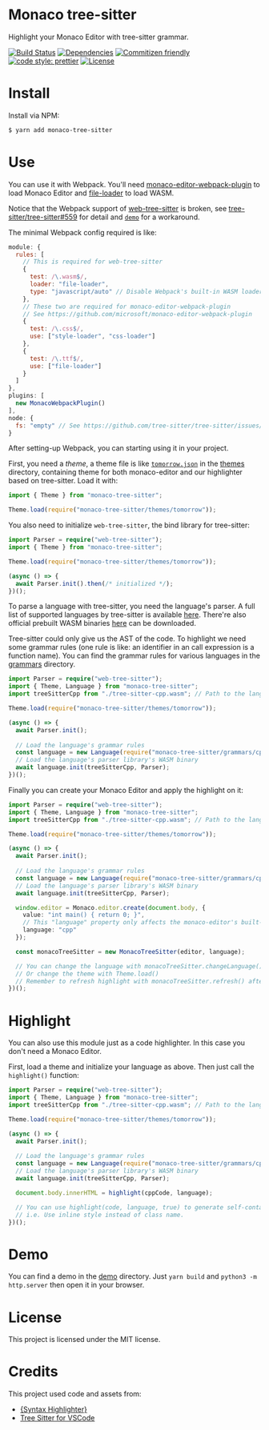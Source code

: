 # Monaco tree-sitter
Highlight your Monaco Editor with tree-sitter grammar.

[![Build Status](https://img.shields.io/travis/Menci/monaco-tree-sitter?style=flat-square)](https://travis-ci.org/Menci/monaco-tree-sitter)
[![Dependencies](https://img.shields.io/david/Menci/monaco-tree-sitter?style=flat-square)](https://david-dm.org/Menci/monaco-tree-sitter)
[![Commitizen friendly](https://img.shields.io/badge/commitizen-friendly-brightgreen.svg?style=flat-square)](http://commitizen.github.io/cz-cli/)
[![code style: prettier](https://img.shields.io/badge/code_style-prettier-ff69b4.svg?style=flat-square)](https://github.com/prettier/prettier)
[![License](https://img.shields.io/github/license/Menci/monaco-tree-sitter?style=flat-square)](LICENSE)

# Install
Install via NPM:

```bash
$ yarn add monaco-tree-sitter
```

# Use
You can use it with Webpack. You'll need [monaco-editor-webpack-plugin](https://github.com/microsoft/monaco-editor-webpack-plugin) to load Monaco Editor and [file-loader](https://webpack.js.org/loaders/file-loader/) to load WASM.

Notice that the Webpack support of [web-tree-sitter](https://github.com/tree-sitter/tree-sitter) is broken, see [tree-sitter/tree-sitter#559](https://github.com/tree-sitter/tree-sitter/issues/559) for detail and [`demo`](demo) for a workaround.

The minimal Webpack config required is like:

```js
module: {
  rules: [
    // This is required for web-tree-sitter
    {
      test: /\.wasm$/,
      loader: "file-loader",
      type: "javascript/auto" // Disable Webpack's built-in WASM loader
    },
    // These two are required for monaco-editor-webpack-plugin
    // See https://github.com/microsoft/monaco-editor-webpack-plugin
    {
      test: /\.css$/,
      use: ["style-loader", "css-loader"]
    },
    {
      test: /\.ttf$/,
      use: ["file-loader"]
    }
  ]
},
plugins: [
  new MonacoWebpackPlugin()
],
node: {
  fs: "empty" // See https://github.com/tree-sitter/tree-sitter/issues/466
}
```

After setting-up Webpack, you can starting using it in your project.

First, you need a *theme*, a theme file is like [`tomorrow.json`](themes/tomorrow.json) in the [themes](themes) directory, containing theme for both monaco-editor and our highlighter based on tree-sitter. Load it with:

```ts
import { Theme } from "monaco-tree-sitter";

Theme.load(require("monaco-tree-sitter/themes/tomorrow"));
```

You also need to initialize `web-tree-sitter`, the bind library for tree-sitter:

```ts
import Parser = require("web-tree-sitter");
import { Theme } from "monaco-tree-sitter";

Theme.load(require("monaco-tree-sitter/themes/tomorrow"));

(async () => {
  await Parser.init().then(/* initialized */);
})();
```

To parse a language with tree-sitter, you need the language's parser. A full list of supported languages by tree-sitter is available [here](https://tree-sitter.github.io/tree-sitter/#available-parsers). There're also official prebuilt WASM binaries [here](https://github.com/tree-sitter/tree-sitter.github.io) can be downloaded.

Tree-sitter could only give us the AST of the code. To highlight we need some grammar rules (one rule is like: an identifier in an call expression is a function name). You can find the grammar rules for various languages in the [grammars](grammars) directory.

```ts
import Parser = require("web-tree-sitter");
import { Theme, Language } from "monaco-tree-sitter";
import treeSitterCpp from "./tree-sitter-cpp.wasm"; // Path to the language parser library WASM file

Theme.load(require("monaco-tree-sitter/themes/tomorrow"));

(async () => {
  await Parser.init();
  
  // Load the language's grammar rules
  const language = new Language(require("monaco-tree-sitter/grammars/cpp"));
  // Load the language's parser library's WASM binary
  await language.init(treeSitterCpp, Parser);
})();
```

Finally you can create your Monaco Editor and apply the highlight on it:

```ts
import Parser = require("web-tree-sitter");
import { Theme, Language } from "monaco-tree-sitter";
import treeSitterCpp from "./tree-sitter-cpp.wasm"; // Path to the language parser library WASM file

Theme.load(require("monaco-tree-sitter/themes/tomorrow"));

(async () => {
  await Parser.init();
  
  // Load the language's grammar rules
  const language = new Language(require("monaco-tree-sitter/grammars/cpp"));
  // Load the language's parser library's WASM binary
  await language.init(treeSitterCpp, Parser);

  window.editor = Monaco.editor.create(document.body, {
    value: "int main() { return 0; }",
    // This "language" property only affects the monaco-editor's built-in syntax highlighter
    language: "cpp"
  });  

  const monacoTreeSitter = new MonacoTreeSitter(editor, language);

  // You can change the language with monacoTreeSitter.changeLanguage()
  // Or change the theme with Theme.load()
  // Remember to refresh highlight with monacoTreeSitter.refresh() after changing the theme.
})();
```

# Highlight
You can also use this module just as a code highlighter. In this case you don't need a Monaco Editor.

First, load a theme and initialize your language as above. Then just call the `highlight()` function:

```ts
import Parser = require("web-tree-sitter");
import { Theme, Language } from "monaco-tree-sitter";
import treeSitterCpp from "./tree-sitter-cpp.wasm"; // Path to the language parser library WASM file

Theme.load(require("monaco-tree-sitter/themes/tomorrow"));

(async () => {
  await Parser.init();
  
  // Load the language's grammar rules
  const language = new Language(require("monaco-tree-sitter/grammars/cpp"));
  // Load the language's parser library's WASM binary
  await language.init(treeSitterCpp, Parser);

  document.body.innerHTML = highlight(cppCode, language);

  // You can use highlight(code, language, true) to generate self-contained HTML code.
  // i.e. Use inline style instead of class name.
})();
```

# Demo
You can find a demo in the [demo](demo) directory. Just `yarn build` and `python3 -m http.server` then open it in your browser.

# License
This project is licensed under the MIT license.

# Credits
This project used code and assets from:

* [{Syntax Highlighter}](https://github.com/EvgeniyPeshkov/syntax-highlighter)
* [Tree Sitter for VSCode](https://github.com/georgewfraser/vscode-tree-sitter)
